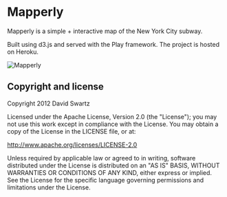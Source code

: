 Mapperly
=================

Mapperly is a simple + interactive map of the New York City subway. 

Built using d3.js and served with the Play framework. The project is hosted on Heroku.

![Mapperly](https://raw.github.com/daveswartz/mapperly/master/mapperly.png)

Copyright and license
---------------------

Copyright 2012 David Swartz

Licensed under the Apache License, Version 2.0 (the "License");
you may not use this work except in compliance with the License.
You may obtain a copy of the License in the LICENSE file, or at:

   http://www.apache.org/licenses/LICENSE-2.0

Unless required by applicable law or agreed to in writing, software
distributed under the License is distributed on an "AS IS" BASIS,
WITHOUT WARRANTIES OR CONDITIONS OF ANY KIND, either express or implied.
See the License for the specific language governing permissions and
limitations under the License.